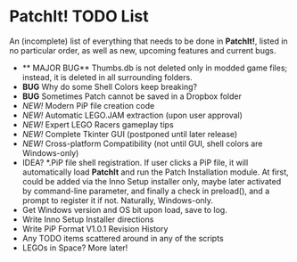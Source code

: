 PatchIt! TODO List
==================

An (incomplete) list of everything that needs to be done in **PatchIt!**, listed in no particular order, as well as new, upcoming features and current bugs.

* ** MAJOR BUG** Thumbs.db is not deleted only in modded game files; instead, it is deleted in all surrounding folders. 
* **BUG** Why do some Shell Colors keep breaking?
* **BUG** Sometimes Patch cannot be saved in a Dropbox folder
* *NEW!* Modern PiP file creation code
* *NEW!* Automatic LEGO.JAM extraction (upon user approval)
* *NEW!* Expert LEGO Racers gameplay tips
* *NEW!* Complete Tkinter GUI (postponed until later release)
* *NEW!* Cross-platform Compatibility (not until GUI, shell colors are Windows-only)
* IDEA? *.PiP file shell registration. If user clicks a PiP file, it will automatically load **PatchIt** and run the Patch Installation module.
At first, could be added via the Inno Setup installer only, maybe later activated by command-line parameter, and finally a check in preload(), and 
a prompt to register it if not. Naturally, Windows-only.
* Get Windows version and OS bit upon load, save to log.
* Write Inno Setup Installer directions
* Write PiP Format V1.0.1 Revision History
* Any TODO items scattered around in any of the scripts
* LEGOs in Space? More later!